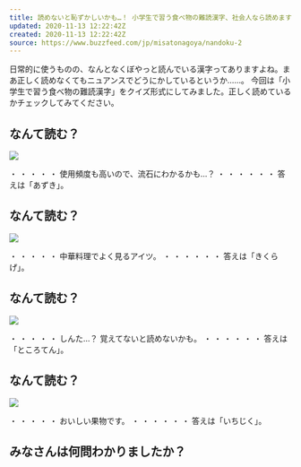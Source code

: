 ```yaml
---
title: 読めないと恥ずかしいかも…！ 小学生で習う食べ物の難読漢字、社会人なら読めますよね…？
updated: 2020-11-13 12:22:42Z
created: 2020-11-13 12:22:42Z
source: https://www.buzzfeed.com/jp/misatonagoya/nandoku-2
---
```


日常的に使うものの、なんとなくぼやっと読んでいる漢字ってありますよね。まあ正しく読めなくてもニュアンスでどうにかしているというか……。
今回は「小学生で習う食べ物の難読漢字」をクイズ形式にしてみました。正しく読めているかチェックしてみてください。

##   なんて読む？

 ![](https://img.buzzfeed.com/buzzfeed-static/static/2020-11/13/7/asset/78440aafbade/sub-buzz-3800-1605251995-36.jpg?downsize=700%3A%2A&output-quality=auto&output-format=auto&output-quality=auto&output-format=auto&downsize=360:*)

・
・
・
・
・
使用頻度も高いので、流石にわかるかも…？
・
・
・
・
・
・
答えは「あずき」。

##   なんて読む？

 ![](https://img.buzzfeed.com/buzzfeed-static/static/2020-11/13/7/asset/a9a3f8cd3397/sub-buzz-3857-1605251996-33.jpg?downsize=700%3A%2A&output-quality=auto&output-format=auto&output-quality=auto&output-format=auto&downsize=360:*)

・
・
・
・
・
中華料理でよく見るアイツ。
・
・
・
・
・
・
答えは「きくらげ」。

##   なんて読む？

 ![](https://img.buzzfeed.com/buzzfeed-static/static/2020-11/13/7/asset/184616d5f766/sub-buzz-3819-1605251999-13.jpg)

・
・
・
・
・
しんた…？
覚えてないと読めないかも。
・
・
・
・
・
・
答えは「ところてん」。

##   なんて読む？

 ![](https://img.buzzfeed.com/buzzfeed-static/static/2020-11/13/7/asset/b537877860a1/sub-buzz-3817-1605252001-1.jpg)

・
・
・
・
・
おいしい果物です。
・
・
・
・
・
・
答えは「いちじく」。

##   みなさんは何問わかりましたか？